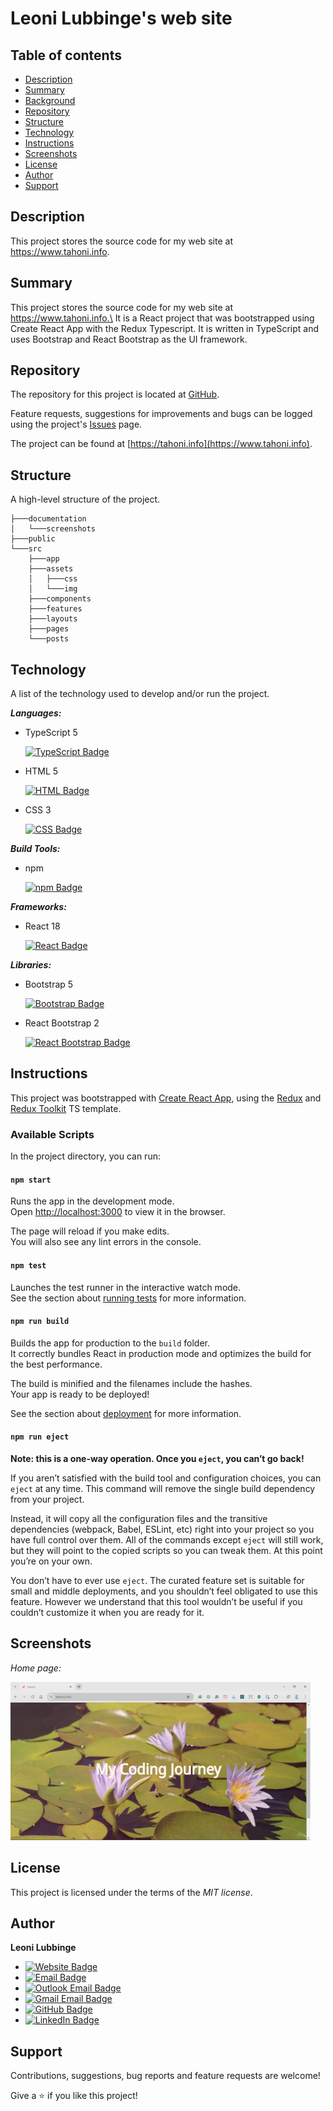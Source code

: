 # Leoni Lubbinge's web site

## Table of contents
- [Description](#description)
- [Summary](#summary)
- [Background](#background)
- [Repository](#repository)
- [Structure](#structure)
- [Technology](#technology)
- [Instructions](#instructions)
- [Screenshots](#screenshots)
- [License](#license)
- [Author](#author)
- [Support](#support)

## Description
This project stores the source code for my web site at https://www.tahoni.info.

## Summary
This project stores the source code for my web site at https://www.tahoni.info.\
It is a React project that was bootstrapped using Create React App 
with the Redux Typescript.
It is written in TypeScript and uses Bootstrap and React Bootstrap 
as the UI framework.

## Repository
The repository for this project is located at 
[GitHub](https://github.com/tahoni/tahoni-web).

Feature requests, suggestions for improvements and bugs can be logged 
using the project's [Issues](https://github.com/tahoni/tahoni-xxx/issues) page.

The project can be found at [https://tahoni.info](https://www.tahoni.info).

## Structure
A high-level structure of the project.
```text
├───documentation
│   └───screenshots
├───public
└───src
    ├───app
    ├───assets
    │   ├───css
    │   └───img
    ├───components
    ├───features
    ├───layouts
    ├───pages
    └───posts
```

## Technology
A list of the technology used to develop and/or run the project.

**_Languages:_**
- TypeScript 5

  [![TypeScript Badge](https://img.shields.io/badge/TypeScript-3178C6?logo=typescript&logoColor=white)](https://www.typescriptlang.org/)

- HTML 5

  [![HTML Badge](https://img.shields.io/badge/HTML-E34F26?logo=html5&logoColor=white)](https://www.w3.org/)

- CSS 3

  [![CSS Badge](https://img.shields.io/badge/CSS-1572B6?logo=css3)](https://www.w3.org/)

**_Build Tools:_**
- npm

  [![npm Badge](https://img.shields.io/badge/npm-CB3837?logo=npm)](https://www.npmjs.com/)

**_Frameworks:_**
- React 18

  [![React Badge](https://img.shields.io/badge/React-CB3837?logo=react)](https://react.dev/)

**_Libraries:_**
- Bootstrap 5

  [![Bootstrap Badge](https://img.shields.io/badge/Bootstrap-7952B3?logo=bootstrap&logoColor=white)](https://getbootstrap.com/)

- React Bootstrap 2

  [![React Bootstrap Badge](https://img.shields.io/badge/React_Bootstrap-7952B3?logo=bootstrap&logoColor=white)](https://react-bootstrap.github.io/)

## Instructions
This project was bootstrapped with 
[Create React App](https://github.com/facebook/create-react-app), 
using the [Redux](https://redux.js.org/) and 
[Redux Toolkit](https://redux-toolkit.js.org/) TS template.

### Available Scripts

In the project directory, you can run:

#### `npm start`

Runs the app in the development mode.\
Open [http://localhost:3000](http://localhost:3000) to view it in the browser.

The page will reload if you make edits.\
You will also see any lint errors in the console.

#### `npm test`

Launches the test runner in the interactive watch mode.\
See the section about 
[running tests](https://facebook.github.io/create-react-app/docs/running-tests) 
for more information.

#### `npm run build`

Builds the app for production to the `build` folder.\
It correctly bundles React in production mode and optimizes the build 
for the best performance.

The build is minified and the filenames include the hashes.\
Your app is ready to be deployed!

See the section about 
[deployment](https://facebook.github.io/create-react-app/docs/deployment) 
for more information.

#### `npm run eject`

**Note: this is a one-way operation. Once you `eject`, you can’t go back!**

If you aren’t satisfied with the build tool and configuration choices, 
you can `eject` at any time. This command will remove the single build dependency 
from your project.

Instead, it will copy all the configuration files and the transitive dependencies 
(webpack, Babel, ESLint, etc) right into your project so you have full control 
over them. All of the commands except `eject` will still work, but they will point 
to the copied scripts so you can tweak them. At this point you’re on your own.

You don’t have to ever use `eject`. The curated feature set is suitable for 
small and middle deployments, and you shouldn’t feel obligated to use this feature. 
However we understand that this tool wouldn’t be useful if you couldn’t customize it 
when you are ready for it.

## Screenshots
_Home page:_

![Home](documentation/screenshots/home.png)

## License
This project is licensed under the terms of the _MIT license_.

## Author
**Leoni Lubbinge**
- [![Website Badge](https://img.shields.io/badge/https%3A%2F%2Ftahoni.info-blue?color=%230077b6ff)](https://www.tahoni.info)
- [![Email Badge](https://img.shields.io/badge/leonil%40tahoni.info-blue?color=%230077b6ff)](mailto:leonil@tahoni.info)
- [![Outlook Email Badge](https://img.shields.io/badge/tahoni%40outlook.com-blue?color=%230077b6ff)](mailto:tahoni@outlook.com)
- [![Gmail Email Badge](https://img.shields.io/badge/tahoni%40gmail.com-blue?logo=gmail&labelColor=%23023e8aff&color=%230077b6ff)](mailto:tahoni@gmail.com)
- [![GitHub Badge](https://img.shields.io/badge/Leoni_Lubbinge-blue?logo=github&labelColor=%23023e8aff&color=%230077b6ff)](https://github.com/tahoni)
- [![LinkedIn Badge](https://img.shields.io/badge/Leoni_Lubbinge-blue?logo=linkedin&labelColor=%23023e8aff&color=%230077b6ff)](https://www.linkedin.com/in/leoni-lubbinge-06066b16/)

## Support
Contributions, suggestions, bug reports and feature requests are welcome!

Give a ⭐️ if you like this project!
